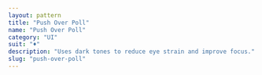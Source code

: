 ```yaml
---
layout: pattern
title: "Push Over Poll"
name: "Push Over Poll"
category: "UI"
suit: "♦"
description: "Uses dark tones to reduce eye strain and improve focus."
slug: "push-over-poll"
---
```

